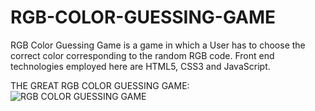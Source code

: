 # RGB-COLOR-GUESSING-GAME
RGB Color Guessing Game is a game in which a  User has to choose the correct color corresponding to the random RGB code. Front end technologies employed here are HTML5, CSS3 and JavaScript.

THE GREAT RGB COLOR GUESSING GAME:
![RGB COLOR GUESSING GAME](https://user-images.githubusercontent.com/80207796/123515574-93add600-d6b5-11eb-9393-bb9ae09eb351.PNG)
